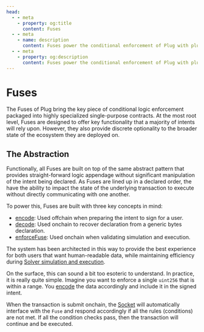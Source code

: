 ```yaml
---
head:
  - - meta
    - property: og:title
      content: Fuses
  - - meta
    - name: description
      content: Fuses power the conditional enforcement of Plug with plug-and-play smart contracts that are pre-deployed.
  - - meta
    - property: og:description
      content: Fuses power the conditional enforcement of Plug with plug-and-play smart contracts that are pre-deployed.
---
```


# Fuses

The Fuses of Plug bring the key piece of conditional logic enforcement packaged into highly specialized single-purpose contracts. At the most root level, Fuses are designed to offer key functionality that a majority of intents will rely upon. However, they also provide discrete optionality to the broader state of the ecosystem they are deployed on.

## The Abstraction

Functionally, all Fuses are built on top of the same abstract pattern that provides straight-forward logic appendage without significant manipulation of the intent being declared. As Fuses are lined up in a declared order, the have the ability to impact the state of the underlying transaction to execute without directly communicating with one another.

To power this, Fuses are built with three key concepts in mind:

- [encode](/core/fuse/encode): Used offchain when preparing the intent to sign for a user.
- [decode](/core/fuse/decode): Used onchain to recover declaration from a generic bytes declaration.
- [enforceFuse](/core/fuse/enforce-fuse): Used onchain when validating simulation and execution.

The system has been architected in this way to provide the best experience for both users that want human-readable data, while maintaining efficiency during [Solver simulation and execution](/core/solvers).

On the surface, this can sound a bit too esoteric to understand. In practice, it is really quite simple. Imagine you want to enforce a single `uint256` that is within a range. You [encode](/core/fuse/encode) the data accordingly and include it in the signed intent.

When the transaction is submit onchain, the [Socket](/core/sockets) will automatically interface with the `Fuse` and respond accordingly if all the rules (conditions) are not met. If all the condition checks pass, then the transaction will continue and be executed.
